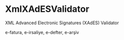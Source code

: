# XmlXAdESValidator
XML Advanced Electronic Signatures (XAdES) Validator

e-fatura, e-irsaliye, e-defter, e-arşiv
